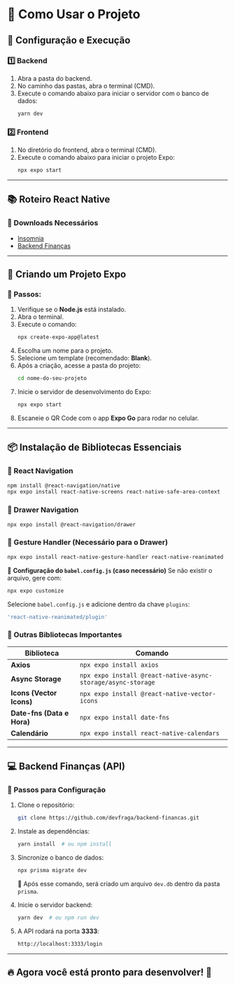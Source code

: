 # 📌 Como Usar o Projeto

## 🚀 Configuração e Execução

### 1️⃣ Backend
1. Abra a pasta do backend.
2. No caminho das pastas, abra o terminal (CMD).
3. Execute o comando abaixo para iniciar o servidor com o banco de dados:
   ```sh
   yarn dev
   ```

### 2️⃣ Frontend
1. No diretório do frontend, abra o terminal (CMD).
2. Execute o comando abaixo para iniciar o projeto Expo:
   ```sh
   npx expo start
   ```

---

## 📚 Roteiro React Native

### 🔽 Downloads Necessários
- [Insomnia](https://app.insomnia.rest/app/dashboard/organizations)
- [Backend Finanças](https://github.com/devfraga/backend-financas)

---

## 📌 Criando um Projeto Expo

### 🔹 Passos:
1. Verifique se o **Node.js** está instalado.
2. Abra o terminal.
3. Execute o comando:
   ```sh
   npx create-expo-app@latest
   ```
4. Escolha um nome para o projeto.
5. Selecione um template (recomendado: **Blank**).
6. Após a criação, acesse a pasta do projeto:
   ```sh
   cd nome-do-seu-projeto
   ```
7. Inicie o servidor de desenvolvimento do Expo:
   ```sh
   npx expo start
   ```
8. Escaneie o QR Code com o app **Expo Go** para rodar no celular.

---

## 📦 Instalação de Bibliotecas Essenciais

### 🔹 React Navigation
```sh
npm install @react-navigation/native
npx expo install react-native-screens react-native-safe-area-context
```

### 🔹 Drawer Navigation
```sh
npx expo install @react-navigation/drawer
```

### 🔹 Gesture Handler (Necessário para o Drawer)
```sh
npx expo install react-native-gesture-handler react-native-reanimated
```

🔸 **Configuração do `babel.config.js` (caso necessário)**
Se não existir o arquivo, gere com:
```sh
npx expo customize
```
Selecione `babel.config.js` e adicione dentro da chave `plugins`:
```js
'react-native-reanimated/plugin'
```

### 🔹 Outras Bibliotecas Importantes

| Biblioteca | Comando |
|------------|---------|
| **Axios** | `npx expo install axios` |
| **Async Storage** | `npx expo install @react-native-async-storage/async-storage` |
| **Icons (Vector Icons)** | `npx expo install @react-native-vector-icons` |
| **Date-fns (Data e Hora)** | `npx expo install date-fns` |
| **Calendário** | `npx expo install react-native-calendars` |

---

## 💻 Backend Finanças (API)

### 🔹 Passos para Configuração
1. Clone o repositório:
   ```sh
   git clone https://github.com/devfraga/backend-financas.git
   ```
2. Instale as dependências:
   ```sh
   yarn install  # ou npm install
   ```
3. Sincronize o banco de dados:
   ```sh
   npx prisma migrate dev
   ```
   📌 Após esse comando, será criado um arquivo `dev.db` dentro da pasta `prisma`.

4. Inicie o servidor backend:
   ```sh
   yarn dev  # ou npm run dev
   ```

5. A API rodará na porta **3333**:
   ```sh
   http://localhost:3333/login
   ```

---

## 🔥 Agora você está pronto para desenvolver! 🚀
